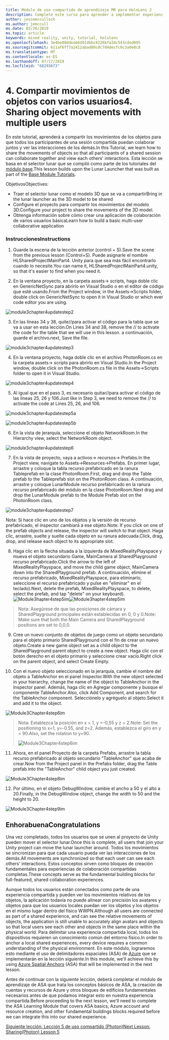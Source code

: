 ```yaml
---
title: Módulo de uso compartido de aprendizaje MR para HoloLens 2
description: Complete este curso para aprender a implementar experiencias compartidas multiusuario en una aplicación de HoloLens 2.
author: jessemcculloch
ms.author: jemccull
ms.date: 02/26/2019
ms.topic: article
keywords: mixed reality, unity, tutorial, hololens
ms.openlocfilehash: 3e4be00ddeab6d91dbbc8226bfa3dc543cded095
ms.sourcegitcommit: 611af6ff7a2412abad80c0c7d4decfc0c3a0e8c8
ms.translationtype: MT
ms.contentlocale: es-ES
ms.lasthandoff: 07/17/2019
ms.locfileid: "68293673"
---
```

# <a name="4-sharing-object-movements-with-multiple-users"></a><span data-ttu-id="ea053-104">4. Compartir movimientos de objetos con varios usuarios</span><span class="sxs-lookup"><span data-stu-id="ea053-104">4. Sharing object movements with multiple users</span></span>

<span data-ttu-id="ea053-105">En este tutorial, aprenderá a compartir los movimientos de los objetos para que todos los participantes de una sesión compartida puedan colaborar juntos y ver las interacciones de los demás.</span><span class="sxs-lookup"><span data-stu-id="ea053-105">In this Tutorial, we learn how to share the movements of objects so that all participants of a shared session can collaborate together and view each others' interactions.</span></span> <span data-ttu-id="ea053-106">Esta lección se basa en el selector lunar que se compiló como parte de los tutoriales del [módulo base](mrlearning-base.md).</span><span class="sxs-lookup"><span data-stu-id="ea053-106">This lesson builds upon the Lunar Launcher that was built as part of the [Base Module Tutorials](mrlearning-base.md).</span></span>

<span data-ttu-id="ea053-107">Objetivos</span><span class="sxs-lookup"><span data-stu-id="ea053-107">Objectives:</span></span>

- <span data-ttu-id="ea053-108">Traer el selector lunar como el modelo 3D que se va a compartir</span><span class="sxs-lookup"><span data-stu-id="ea053-108">Bring in the lunar launcher as the 3D model to be shared</span></span>
- <span data-ttu-id="ea053-109">Configure el proyecto para compartir los movimientos del modelo 3D.</span><span class="sxs-lookup"><span data-stu-id="ea053-109">Configure your project to share the movements of the 3D model.</span></span>
- <span data-ttu-id="ea053-110">Obtenga información sobre cómo crear una aplicación de colaboración de varios usuarios básica</span><span class="sxs-lookup"><span data-stu-id="ea053-110">Learn how to build a basic multi-user collaborative application</span></span>

### <a name="instructions"></a><span data-ttu-id="ea053-111">Instrucciones</span><span class="sxs-lookup"><span data-stu-id="ea053-111">Instructions</span></span>


1. <span data-ttu-id="ea053-112">Guarde la escena de la lección anterior (control + S).</span><span class="sxs-lookup"><span data-stu-id="ea053-112">Save the scene from the previous lesson (Control+S).</span></span> <span data-ttu-id="ea053-113">Puede asignarle el nombre HLSharedProjectMainPart4. Unity para que sea más fácil encontrarlo cuando lo necesite.</span><span class="sxs-lookup"><span data-stu-id="ea053-113">You can name it, HLSharedProjectMainPart4.unity, so that it's easier to find when you need it.</span></span>

2. <span data-ttu-id="ea053-114">En la ventana proyecto, en la carpeta assets-> scripts, haga doble clic en GenericNetSync para abrirlo en Visual Studio o en el editor de código que esté usando.</span><span class="sxs-lookup"><span data-stu-id="ea053-114">From the Project window, in the Assets->Scripts folder, double click on GenericNetSync to open it in Visual Studio or which ever code editor you are using.</span></span>  

![module3chapter4updatestep2](images/module3chapter4updatestep2.png)

3. <span data-ttu-id="ea053-116">En las líneas 34 y 38, quite//para activar el código para la tabla que se va a usar en esta lección.</span><span class="sxs-lookup"><span data-stu-id="ea053-116">On Lines 34 and 38, remove the // to activate the code for the table that we will use in this lesson.</span></span> <span data-ttu-id="ea053-117">a continuación, guarde el archivo.</span><span class="sxs-lookup"><span data-stu-id="ea053-117">next, Save the file.</span></span> 

![module3chapter4updatestep3](images/module3chapter4updatestep3.png)

4. <span data-ttu-id="ea053-119">En la ventana proyecto, haga doble clic en el archivo PhotonRoom.cs en la carpeta assets-> scripts para abrirlo en Visual Studio.</span><span class="sxs-lookup"><span data-stu-id="ea053-119">In the Project window, double click on the PhotonRoom.cs file in the Assets->Scripts folder to open it in Visual Studio.</span></span> 

![module3chapter4updatestep4](images/module3chapter4updatestep4.png)

5. <span data-ttu-id="ea053-121">Al igual que en el paso 3, es necesario quitar//para activar el código de las líneas 25, 26 y 106.</span><span class="sxs-lookup"><span data-stu-id="ea053-121">Just like in Step 3, we need to remove the // to activate the code at Lines 25, 26, and 106.</span></span>

![module3chapter4updatestep5a](images/module3chapter4updatestep5a.png) 

![module3chapter4updatestep5b](images/module3chapter4updatestep5b.png)

6. <span data-ttu-id="ea053-124">En la vista de jerarquía, seleccione el objeto NetworkRoom.</span><span class="sxs-lookup"><span data-stu-id="ea053-124">In the Hierarchy view, select the NetworkRoom object.</span></span>

![module3chapter4updatestep6](images/module3chapter4updatestep6.png)

7. <span data-ttu-id="ea053-126">En la vista de proyecto, vaya a activos-> recursos-> Prefabs.</span><span class="sxs-lookup"><span data-stu-id="ea053-126">In the Project view, navigate to Assets->Resources->Prefabs.</span></span> <span data-ttu-id="ea053-127">En primer lugar, arrastre y coloque la tabla recurso prefabricado en la ranura Tableprefab en la clase PhotonRoom.</span><span class="sxs-lookup"><span data-stu-id="ea053-127">First, drag and drop the Table prefab to the Tableprefab slot on the PhotonRoom class.</span></span> <span data-ttu-id="ea053-128">A continuación, arrastre y coloque LunarModule recurso prefabricado en la ranura recurso prefabricado del módulo en la clase PhotonRoom.</span><span class="sxs-lookup"><span data-stu-id="ea053-128">Next drag and drop the LunarModule prefab to the Module Prefab slot on the PhotonRoom class.</span></span>

![module3chapter4updatestep7](images/module3chapter4updatestep7.png)

   <span data-ttu-id="ea053-130">Nota: Si hace clic en uno de los objetos y la versión de recurso prefabricado, el inspector cambiará a ese objeto.</span><span class="sxs-lookup"><span data-stu-id="ea053-130">Note: If you click on one of the prefab objects and release, the inspector will switch to that object.</span></span> <span data-ttu-id="ea053-131">Haga clic, arrastre, suelte y suelte cada objeto en su ranura adecuada.</span><span class="sxs-lookup"><span data-stu-id="ea053-131">Click, drag, drop, and release each object to its appropriate slot.</span></span>

8. <span data-ttu-id="ea053-132">Haga clic en la flecha situada a la izquierda de MixedRealityPlayspace y mueva el objeto secundario Game, MainCamera al SharedPlayground recurso prefabricado.</span><span class="sxs-lookup"><span data-stu-id="ea053-132">Click the arrow to the left of MixedRealityPlayspace, and move the child game object, MainCamera down into the SharedPlayground prefab.</span></span> <span data-ttu-id="ea053-133">A continuación, elimine el recurso prefabricado, MixedRealityPlayspace, para eliminarlo, seleccione el recurso prefabricado y pulse en "eliminar" en el teclado).</span><span class="sxs-lookup"><span data-stu-id="ea053-133">Next, delete the prefab, MixedRealityPlayspace, to delete, select the prefab, and tap "delete" on your keyboard).</span></span>
<span data-ttu-id="ea053-134">![Module3hapter4step5im](images/module3chapter4step5im.PNG)</span><span class="sxs-lookup"><span data-stu-id="ea053-134">![Module3hapter4step5im](images/module3chapter4step5im.PNG)</span></span>

><span data-ttu-id="ea053-135">Nota:  Asegúrese de que las posiciones de cámara y SharedPlayground principales están establecidas en 0, 0 y 0.</span><span class="sxs-lookup"><span data-stu-id="ea053-135">Note:  Make sure that both the Main Camera and SharedPlayground positions are set to 0,0,0.</span></span>
>

9. <span data-ttu-id="ea053-136">Cree un nuevo conjunto de objetos de juego como un objeto secundario para el objeto primario SharedPlayground con el fin de crear un nuevo objeto.</span><span class="sxs-lookup"><span data-stu-id="ea053-136">Create a new game object set as a child object to the SharedPlayground parent object to create a new object.</span></span> <span data-ttu-id="ea053-137">Haga clic con el botón derecho en el objeto primario y seleccione crear vacío.</span><span class="sxs-lookup"><span data-stu-id="ea053-137">Right click on the parent object, and select Create Empty.</span></span> 

10. <span data-ttu-id="ea053-138">Con el nuevo objeto seleccionado en la jerarquía, cambie el nombre del objeto a TableAnchor en el panel Inspector.</span><span class="sxs-lookup"><span data-stu-id="ea053-138">With the new object selected in your hierarchy, change the name of the object to TableAnchor in the Inspector panel.</span></span> <span data-ttu-id="ea053-139">Además, haga clic en Agregar componente y busque el componente TableAnchor.</span><span class="sxs-lookup"><span data-stu-id="ea053-139">Also, click Add Component, and search for the TableAnchor component.</span></span> <span data-ttu-id="ea053-140">Selecciónelo y agréguelo al objeto.</span><span class="sxs-lookup"><span data-stu-id="ea053-140">Select it and add it to the object.</span></span> 

![Module3Chapter4step6im](images/module3chapter4step7im.PNG)

> <span data-ttu-id="ea053-142">Nota: Establezca la posición en x = 1, y =-0,55 y z = 2.</span><span class="sxs-lookup"><span data-stu-id="ea053-142">Note: Set the positioning to x=1, y=-0.55, and z=2.</span></span> <span data-ttu-id="ea053-143">Además, establezca el giro en y = 90.</span><span class="sxs-lookup"><span data-stu-id="ea053-143">Also, set the rotation to y=90.</span></span> 
>
> ![Module3Chapter4step6im](images/module3chapter4noteim.PNG)

11. <span data-ttu-id="ea053-145">Ahora, en el panel Proyecto de la carpeta Prefabs, arrastre la tabla recurso prefabricado al objeto secundario "TableAnchor" que acaba de crear.</span><span class="sxs-lookup"><span data-stu-id="ea053-145">Now from the Project panel in the Prefabs folder, drag the Table prefab into the "TableAnchor" child object you just created.</span></span>

![Module3Chapter4step8im](images/module3chapter4step8im.PNG)

12. <span data-ttu-id="ea053-147">Por último, en el objeto DebugWindow, cambie el ancho a 50 y el alto a 20.</span><span class="sxs-lookup"><span data-stu-id="ea053-147">Finally, in the DebugWindow object, change the width to 50 and the height to 20.</span></span>

![Module3Chapter4step9im](images/module3chapter4step11im.PNG)

## <a name="congratulations"></a><span data-ttu-id="ea053-149">Enhorabuena</span><span class="sxs-lookup"><span data-stu-id="ea053-149">Congratulations</span></span>


<span data-ttu-id="ea053-150">Una vez completado, todos los usuarios que se unen al proyecto de Unity pueden mover el selector lunar.</span><span class="sxs-lookup"><span data-stu-id="ea053-150">Once this is complete, all users that join your Unity project can move the lunar launcher around.</span></span> <span data-ttu-id="ea053-151">Todos los movimientos se sincronizan para que cada usuario pueda ver las interacciones de los demás.</span><span class="sxs-lookup"><span data-stu-id="ea053-151">All movements are synchronized so that each user can see each others' interactions.</span></span> <span data-ttu-id="ea053-152">Estos conceptos sirven como bloques de creación fundamentales para experiencias de colaboración compartidas completas.</span><span class="sxs-lookup"><span data-stu-id="ea053-152">These concepts serve as the fundamental building blocks for full-featured, shared collaboration experiences.</span></span> 

<span data-ttu-id="ea053-153">Aunque todos los usuarios están conectados como parte de una experiencia compartida y pueden ver los movimientos relativos de los objetos, la aplicación todavía no puede alinear con precisión los avatares y objetos para que los usuarios locales puedan ver los objetos y los objetos en el mismo lugar dentro del físico WWPN.</span><span class="sxs-lookup"><span data-stu-id="ea053-153">Although all users are connected as part of a shared experience, and can see the relative movements of objects, the application is still unable to accurately align avatars and objects so that local users see each other and objects in the same place within the physical world.</span></span> <span data-ttu-id="ea053-154">Para delimitar una experiencia compartida local, todos los dispositivos requieren un conocimiento común del entorno físico.</span><span class="sxs-lookup"><span data-stu-id="ea053-154">In order to anchor a local shared experiences, every device requires a common understanding of the physical environment.</span></span> <span data-ttu-id="ea053-155">En este módulo, lograremos esto mediante el uso de delimitadores espaciales (ASA) de [Azure](<https://azure.microsoft.com/en-us/services/spatial-anchors/>) que se implementarán en la lección siguiente.</span><span class="sxs-lookup"><span data-stu-id="ea053-155">In this module, we'll achieve this by using [Azure Spatial Anchors](<https://azure.microsoft.com/en-us/services/spatial-anchors/>) (ASA) that will be implemented in the next lesson.</span></span>

<span data-ttu-id="ea053-156">Antes de continuar con la siguiente lección, deberá completar el módulo de aprendizaje de ASA que trata los conceptos básicos de ASA, la creación de cuentas y recursos de Azure y otros bloques de edificios fundamentales necesarios antes de que podamos integrar esto en nuestra experiencia compartida.</span><span class="sxs-lookup"><span data-stu-id="ea053-156">Before proceeding to the next lesson, we'll need to complete the ASA Learning Module that covers ASA basics, Azure account and resource creation, and other fundamental buildings blocks required before we can integrate this into our shared experience.</span></span>

<span data-ttu-id="ea053-157">[Siguiente lección: Lección 5 de uso compartido (Photon)](mrlearning-sharing(photon)-ch5.md)</span><span class="sxs-lookup"><span data-stu-id="ea053-157">[Next Lesson: Sharing(Photon) Lesson 5](mrlearning-sharing(photon)-ch5.md)</span></span>

